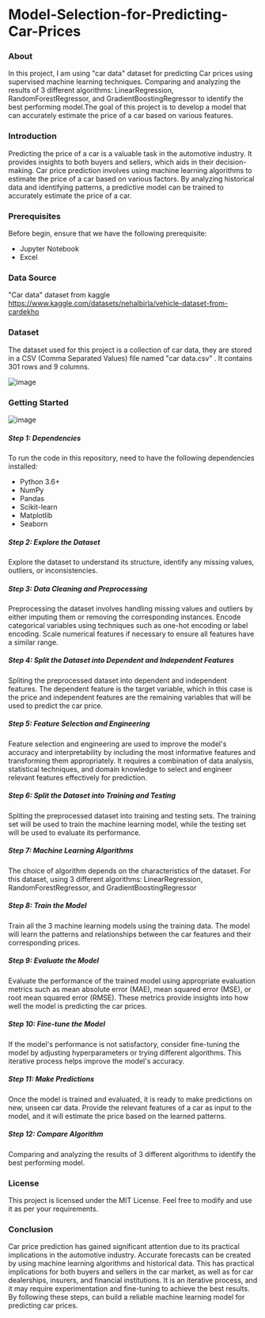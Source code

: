 # Model-Selection-for-Predicting-Car-Prices
### About
In this project, I am using "car data" dataset for predicting Car prices using supervised machine learning techniques. Comparing and analyzing the results of 3 different algorithms: LinearRegression, RandomForestRegressor, and GradientBoostingRegressor to identify the best performing model.The goal of this project is to develop a model that can accurately estimate the price of a car based on various features.
### Introduction
Predicting the price of a car is a valuable task in the automotive industry. It provides insights to both buyers and sellers, which aids in their decision-making.  Car price prediction involves using machine learning algorithms to estimate the price of a car based on various factors. By analyzing historical data and identifying patterns, a predictive model can be trained to accurately estimate the price of a car.
### Prerequisites
Before begin, ensure that we have the following prerequisite:
* Jupyter Notebook
* Excel
### Data Source
"Car data" dataset from kaggle https://www.kaggle.com/datasets/nehalbirla/vehicle-dataset-from-cardekho
### Dataset 
The dataset used for this project is a collection of car data, they are stored in a CSV (Comma Separated Values) file named "car data.csv" . It contains 301 rows and 9 columns. 

![image](https://github.com/shaheeneqbal/Model-Selection-for-Predicting-Car-Prices/assets/67499556/87518c46-1fa0-4099-a232-171f38cfd907)

### Getting Started

![image](https://github.com/shaheeneqbal/Model-Selection-for-Predicting-Car-Prices/assets/67499556/8f82794c-4452-4d4e-95ea-3327131999d3)

##### Step 1: Dependencies
To run the code in this repository, need to have the following dependencies installed:
* Python 3.6+
* NumPy
* Pandas
* Scikit-learn
* Matplotlib
* Seaborn
##### Step 2: Explore the Dataset
Explore the dataset to understand its structure, identify any missing values, outliers, or inconsistencies.
##### Step 3: Data Cleaning and Preprocessing
Preprocessing the dataset involves handling missing values and outliers by either imputing them or removing the corresponding instances. Encode categorical variables using techniques such as one-hot encoding or label encoding. Scale numerical features if necessary to ensure all features have a similar range.
##### Step 4: Split the Dataset into Dependent and Independent Features
Spliting the preprocessed dataset into dependent and independent features. The dependent feature is the target variable, which in this case is the price and independent features are the remaining variables that will be used to predict the car price. 
##### Step 5: Feature Selection and Engineering
Feature selection and engineering are used to improve the model's accuracy and interpretability by including the most informative features and transforming them appropriately. It requires a combination of data analysis, statistical techniques, and domain knowledge to select and engineer relevant features effectively for prediction.
##### Step 6: Split the Dataset into Training and Testing
Spliting the preprocessed dataset into training and testing sets. The training set will be used to train the machine learning model, while the testing set will be used to evaluate its performance.
##### Step 7: Machine Learning Algorithms
The choice of algorithm depends on the characteristics of the dataset. For this dataset, using 3 different algorithms: LinearRegression, RandomForestRegressor, and GradientBoostingRegressor
##### Step 8: Train the Model
Train all the 3 machine learning models using the training data. The model will learn the patterns and relationships between the car features and their corresponding prices.
##### Step 9: Evaluate the Model
Evaluate the performance of the trained model using appropriate evaluation metrics such as mean absolute error (MAE), mean squared error (MSE), or root mean squared error (RMSE). These metrics provide insights into how well the model is predicting the car prices.
##### Step 10: Fine-tune the Model
If the model's performance is not satisfactory, consider fine-tuning the model by adjusting hyperparameters or trying different algorithms. This iterative process helps improve the model's accuracy.
##### Step 11: Make Predictions
Once the model is trained and evaluated, it is ready to make predictions on new, unseen car data. Provide the relevant features of a car as input to the model, and it will estimate the price based on the learned patterns.
##### Step 12: Compare Algorithm
Comparing and analyzing the results of 3 different algorithms to identify the best performing model.



### License
This project is licensed under the MIT License. Feel free to modify and use it as per your requirements.
### Conclusion
Car price prediction has gained significant attention due to its practical implications in the automotive industry. Accurate forecasts can be created by using machine learning algorithms and historical data. This has practical implications for both buyers and sellers in the car market, as well as for car dealerships, insurers, and financial institutions. It is an iterative process, and it may require experimentation and fine-tuning to achieve the best results. By following these steps, can build a reliable machine learning model for predicting car prices.
